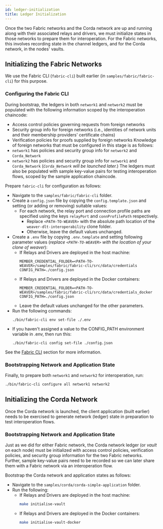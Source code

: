 ```yaml
---
id: ledger-initialization
title: Ledger Initialization
---
```


<!--
 Copyright IBM Corp. All Rights Reserved.

 SPDX-License-Identifier: CC-BY-4.0
 -->

Once the two Fabric networks and the Corda network are up and running along with their associated relays and drivers, we must initialize states in those networks to prepare them for interoperation. For the Fabric networks, this involves recording state in the channel ledgers, and for the Corda network, in the nodes' vaults.

## Initializing the Fabric Networks

We use the Fabric CLI (`fabric-cli`) built earlier (in `samples/fabric/fabric-cli`) for this purpose.

### Configuring the Fabric CLI

During bootstrap, the ledgers in both `network1` and `network2` must be populated with the following information scoped by the interoperation chaincode:
- Access control policies governing requests from foreign networks
- Security group info for foreign networks (i.e., identities of network units and their membership providers' certificate chains)
- Verification policies for proofs supplied by foreign networks
Knowledge of foreign networks that must be configured in this stage is as follows:
- `network1` has policies and security group info for `network2` and `Corda_Network`
- `network2` has policies and security group info for `network1` and `Corda_Network`
(_`Corda_Network` will be launched later._)
The ledgers must also be populated with sample key-value pairs for testing interoperation flows, scoped by the sample application chaincode.

Prepare `fabric-cli` for configuration as follows:
- Navigate to the `samples/fabric/fabric-cli` folder.
- Create a `config.json` file by copying the `config.template.json` and setting (or adding or removing) suitable values:
  * For each network, the relay port and connection profile paths are specified using the keys `relayPort` and `connProfilePath` respectively.
    - Replace `<PATH-TO-WEAVER>` with the absolute path location of the `weaver-dlt-interoperability` clone folder.
    - Otherwise, leave the default values unchanged.
- Create a `.env` file by copying `.env.template` and setting following parameter values (_replace `<PATH-TO-WEAVER>` with the location of your clone of weaver_):
  * If Relays and Drivers are deployed in the host machine:
    ```
    MEMBER_CREDENTIAL_FOLDER=<PATH-TO-WEAVER>/samples/fabric/fabric-cli/src/data/credentials
    CONFIG_PATH=./config.json
    ```
  * If Relays and Drivers are deployed in the Docker containers:
    ```
    MEMBER_CREDENTIAL_FOLDER=<PATH-TO-WEAVER>/samples/fabric/fabric-cli/src/data/credentials_docker
    CONFIG_PATH=./config.json
    ```
  * Leave the default values unchanged for the other parameters.
- Run the following commands:
  ```
  ./bin/fabric-cli env set-file ./.env
  ```
- If you haven't assigned a value to the CONFIG_PATH environment variable in .env, then run this:
  ```
  ./bin/fabric-cli config set-file ./config.json
  ```

See the [Fabric CLI](#fabric-cli) section for more information.

### Bootstrapping Network and Application State

Finally, to prepare both `network1` and `network2` for interoperation, run:

```bash
./bin/fabric-cli configure all network1 network2
```

## Initializing the Corda Network

Once the Corda network is launched, the client application (built earlier) needs to be exercised to generate network (ledger) state in preparation to test interoperation flows.

### Bootstrapping Network and Application State
Just as we did for either Fabric network, the Corda network ledger (or _vault_ on each node) must be initialized with access control policies, verification policies, and security group information for the two Fabric networks. Further, sample key-value pairs need to be recorded so we can later share them with a Fabric network via an interoperation flow.

Bootstrap the Corda network and application states as follows:
- Navigate to the `samples/corda/corda-simple-application` folder.
- Run the following: 
  * If Relays and Drivers are deployed in the host machine:
    ```bash
    make initialise-vault
    ```
  * If Relays and Drivers are deployed in the Docker containers:
    ```bash
    make initialise-vault-docker
    ```
